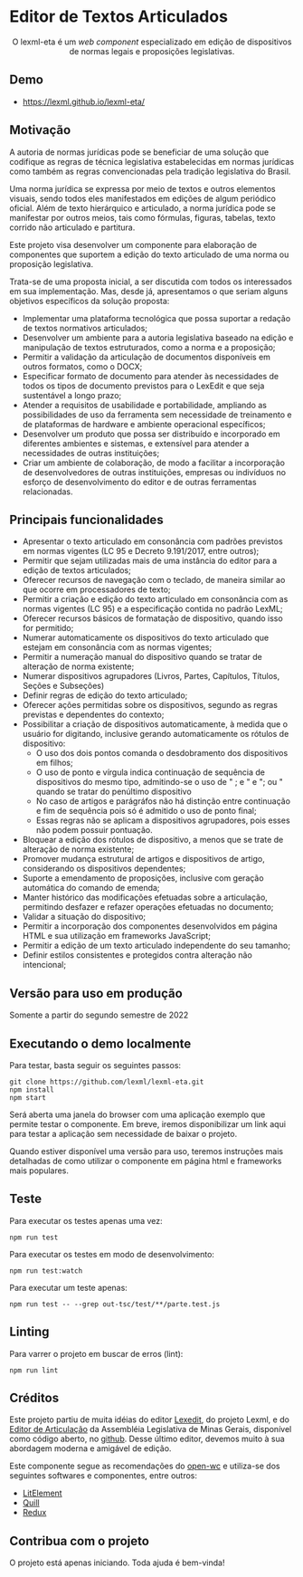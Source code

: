 # Editor de Textos Articulados

<p align="center">O lexml-eta é um <i>web component</i> especializado em edição de dispositivos de normas legais e proposições legislativas.</p>

## Demo

- https://lexml.github.io/lexml-eta/

## Motivação
A autoria de normas jurídicas pode se beneficiar de uma solução que codifique as regras de técnica legislativa estabelecidas em normas jurídicas como também as regras convencionadas pela tradição legislativa do Brasil. 

Uma norma jurídica se expressa por meio de textos e outros elementos visuais, sendo todos eles manifestados em edições de algum periódico oficial. Além de texto hierárquico e articulado, a norma jurídica pode se manifestar por outros meios, tais como fórmulas, figuras, tabelas, texto corrido não articulado e partitura. 

Este projeto visa desenvolver um componente para elaboração de componentes que suportem a edição do texto articulado de uma norma ou proposição legislativa.

Trata-se de uma proposta inicial, a ser discutida com todos os interessados em sua implementação. Mas, desde já, apresentamos o que seriam alguns objetivos específicos da solução proposta:

- Implementar uma plataforma tecnológica que possa suportar a redação de textos normativos articulados; 
- Desenvolver um ambiente para a autoria legislativa baseado na edição e manipulação de textos estruturados, como a norma e a proposição;
- Permitir a validação da articulação de documentos disponíveis em outros formatos, como o DOCX;
- Especificar formato de documento para atender às necessidades de todos os tipos de documento previstos para o LexEdit e que seja sustentável a longo prazo;
- Atender a requisitos de usabilidade e portabilidade, ampliando as possibilidades de uso da ferramenta sem necessidade de treinamento e de plataformas de hardware e ambiente operacional específicos;
- Desenvolver um produto que possa ser distribuído e incorporado em diferentes ambientes e sistemas, e extensível para atender a necessidades de outras instituições;
- Criar um  ambiente de colaboração, de modo a facilitar a incorporação de desenvolvedores de outras instituições, empresas ou indivíduos no esforço de desenvolvimento do editor e de outras ferramentas relacionadas.

## Principais funcionalidades

- Apresentar o texto articulado em consonância com padrões previstos em normas vigentes (LC 95 e Decreto 9.191/2017, entre outros);
- Permitir que sejam utilizadas mais de uma instância do editor para a edição de textos articulados;
- Oferecer recursos de navegação com o teclado, de maneira similar ao que ocorre em processadores de texto;
- Permitir a criação e edição do texto articulado em consonância com as normas vigentes (LC 95) e a especificação contida no padrão LexML;
- Oferecer recursos básicos de formatação de dispositivo, quando isso for permitido;
- Numerar automaticamente os dispositivos do texto articulado que estejam em consonância com as normas vigentes;
- Permitir a numeração manual do dispositivo quando se tratar de alteração de norma existente;
- Numerar dispositivos agrupadores (Livros, Partes, Capítulos, Títulos, Seções e Subseções)
- Definir regras de edição do texto articulado;
- Oferecer ações permitidas sobre os dispositivos, segundo as regras previstas e dependentes do contexto; 
- Possibilitar a criação de dispositivos automaticamente, à medida que o usuário for digitando, inclusive gerando automaticamente os rótulos de dispositivo:
  - O uso dos dois pontos comanda o desdobramento dos dispositivos em filhos;
  - O uso de ponto e vírgula indica continuação de sequência de dispositivos do mesmo tipo, admitindo-se o uso de " ; e " e "; ou " quando se tratar do penúltimo dispositivo
  - No caso de artigos e parágráfos não há distinção entre continuação e fim de sequência pois só é admitido o uso de ponto final;
  - Essas regras não se aplicam a dispositivos agrupadores, pois esses não podem possuir pontuação.
- Bloquear a edição dos rótulos de dispositivo, a menos que se trate de alteração de norma existente;
- Promover mudança estrutural de artigos e dispositivos de artigo, considerando os dispositivos dependentes;
- Suporte a emendamento de proposições, inclusive com geração automática do comando de emenda;
- Manter histórico das modificações efetuadas sobre a articulação, permitindo desfazer e refazer operações efetuadas no documento;
- Validar a situação do dispositivo;
- Permitir a incorporação dos componentes desenvolvidos em página HTML e sua utilização em frameworks JavaScript;
- Permitir a edição de um texto articulado independente do seu tamanho;
- Definir estilos consistentes e protegidos contra alteração não intencional;

## Versão para uso em produção

Somente a partir do segundo semestre de 2022

## Executando o demo localmente

Para testar, basta seguir os seguintes passos:

```
git clone https://github.com/lexml/lexml-eta.git
npm install
npm start
```
Será aberta uma janela do browser com uma aplicação exemplo que permite testar o componente. Em breve, iremos disponibilizar um link aqui para testar a aplicação sem necessidade de baixar o projeto.

Quando estiver disponível uma versão para uso, teremos instruções mais detalhadas de como utilizar o componente em página html e frameworks mais populares. 

## Teste

Para executar os testes apenas uma vez:

```
npm run test

```

Para executar os testes em modo de desenvolvimento:

```
npm run test:watch

```

Para executar um teste apenas:

```
npm run test -- --grep out-tsc/test/**/parte.test.js
```

## Linting

Para varrer o projeto em buscar de erros (lint):

```
npm run lint
```

## Créditos

Este projeto partiu de muita idéias do editor [Lexedit](https://legis.senado.leg.br/lexedit/), do projeto Lexml, e do [Editor de Articulação](https://silegis-mg.github.io/editor-articulacao/) da Assembléia Legislativa de Minas Gerais, disponível como código aberto, no [github]( https://github.com/silegis-mg/editor-articulacao). Desse último editor, devemos muito à sua abordagem moderna e amigável de edição.

Este componente segue as recomendações do [open-wc](https://github.com/open-wc/open-wc) e utiliza-se dos seguintes softwares e componentes, entre outros:

- [LitElement](https://lit-element.polymer-project.org/) 
- [Quill](https://quilljs.com/docs/quickstart/)
- [Redux](https://redux.js.org/)


## Contribua com o projeto
O projeto está apenas iniciando. Toda ajuda é bem-vinda!

